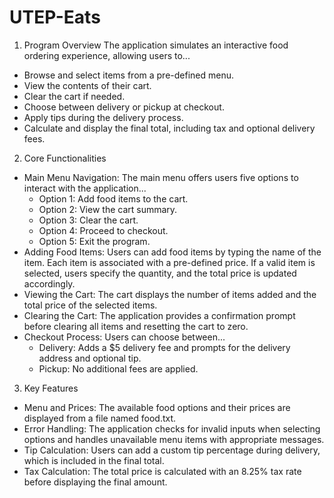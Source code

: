 # UTEP-Eats

1. Program Overview
The application simulates an interactive food ordering experience, allowing users to...
- Browse and select items from a pre-defined menu.
- View the contents of their cart.
- Clear the cart if needed.
- Choose between delivery or pickup at checkout.
- Apply tips during the delivery process.
- Calculate and display the final total, including tax and optional delivery fees.

2. Core Functionalities
- Main Menu Navigation: The main menu offers users five options to interact with the application...
    - Option 1: Add food items to the cart.
    - Option 2: View the cart summary.
    - Option 3: Clear the cart.
    - Option 4: Proceed to checkout.
    - Option 5: Exit the program.
- Adding Food Items: Users can add food items by typing the name of the item. Each item is associated with a pre-defined price. If a valid item is selected, users specify the quantity, and the total price is updated accordingly.
- Viewing the Cart: The cart displays the number of items added and the total price of the selected items.
- Clearing the Cart: The application provides a confirmation prompt before clearing all items and resetting the cart to zero.
- Checkout Process: Users can choose between...
    - Delivery: Adds a $5 delivery fee and prompts for the delivery address and optional tip.
    - Pickup: No additional fees are applied.

3. Key Features
- Menu and Prices: The available food options and their prices are displayed from a file named food.txt.
- Error Handling: The application checks for invalid inputs when selecting options and handles unavailable menu items with appropriate messages.
- Tip Calculation: Users can add a custom tip percentage during delivery, which is included in the final total.
- Tax Calculation: The total price is calculated with an 8.25% tax rate before displaying the final amount.

